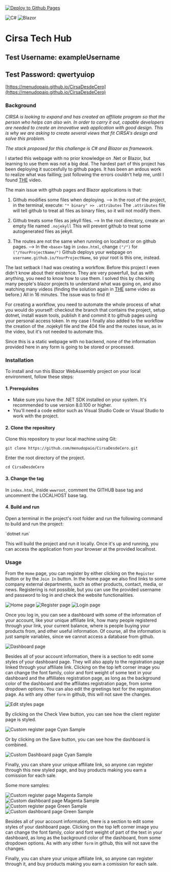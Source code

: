 [![Deploy to Github Pages](https://github.com/menudopaio/CirsaDesdeCero/actions/workflows/main.yml/badge.svg)](https://github.com/menudopaio/CirsaDesdeCero/actions/workflows/main.yml)

![C#](https://img.shields.io/badge/C%23-239120?style=for-the-badge&logo=c-sharp&logoColor=white)
![Blazor](https://img.shields.io/badge/Blazor-512BD4?style=for-the-badge&logo=blazor&logoColor=white)

# Cirsa Tech Hub
## Test Username: exampleUsername
## Test Password: qwertyuiop
[https://menudopaio.github.io/CirsaDesdeCero](https://menudopaio.github.io/CirsaDesdeCero)

### Background
*CIRSA is looking to expand and has created an affiliate program so that the person who helps can also win. In order to carry it out, capable developers are needed to create an innovative web application with good design. This is why we are asking to create several views that fit CIRSA's design and solve this problem.*

*The stack proposed for this challenge is C# and Blazor as framework.*

I started this webpage with no prior knowledge on .Net or Blazor, but learning to use them was not a big deal. The hardest part of this project has been deploying it succesfully to github pages. It has been an ardous work to realize what was failling; just following the errors couldn't help me, until I found [THE](https://www.youtube.com/watch?v=nNxII6jvPvQ) video.

The main issue with github pages and Blazor applications is that:
1. Github modifies some files when deploying.
   --> In the root of the project, in the terminal, execute: ` "* binary" >> .attributes `
   The `.attributes` file will tell github to treat all files as binary files, so it will not modify them.
   
2. Github treats some files as jekyll files.
   --> In the root directory, create an empty file named `.nojekyll`
   This will prevent github to treat some autogenerated files as jekyll.

3. The routes are not the same when running on localhost or on github pages.
   --> In the `<base>` tag in `index.html`, change `("/")` for `("/YourProjectName/")`
   Github deploys your webpage on `username.github.io/YourProjectName`, so your root is this one, instead.

The last setback I had was creating a workflow. Before this project I even didn't know about their existence. They are very powerfull, but as with anything, you need to know how to use them. I solved this by checking many people's blazor projects to understand what was going on, and also watching many videos (finding the solution again in [THE](https://www.youtube.com/watch?v=nNxII6jvPvQ) same video as before.) All in 16 minutes. The issue was to find it!

For creating a workflow, you need to automate the whole process of what you would do yourself: checkout the branch that contains the project, setup dotnet, install wasm tools, publish it and commit it to github pages using your personal access token. In my case I finally also added to the workflow the creation of the .nojekyll file and the 404 file and the routes issue, as in the video, but it's not needed to automate this.


Since this is a static webpage with no backend, none of the information provided here in any form is going to be stored or processed.

### Installation

To install and run this Blazor WebAssembly project on your local environment, follow these steps:

#### 1. Prerequisites

* Make sure you have the .NET SDK installed on your system. It's recommended to use version 8.0.100 or higher.
* You'll need a code editor such as Visual Studio Code or Visual Studio to work with the project.

#### 2. Clone the repository
Clone this repository to your local machine using Git:

`git clone https://github.com/menudopaio/CirsaDesdeCero.git`

Enter the root directory of the project.

`cd CirsaDesdeCero`

#### 3. Change the <base> tag
In `index.html`, inside `wwwroot`, comment the GITHUB base tag and uncomment the LOCALHOST base tag.

#### 4. Build and run
Open a terminal in the project's root folder and run the following command to build and run the project:

`dotnet run´

This will build the project and run it locally. Once it's up and running, you can access the application from your browser at the provided localhost.

### Usage
From the `Home` page, you can register by either clicking on the `Register` button or by the `Join In` button. In the home page we also find links to some company external departments, such as other products, contact, media, or news. Registering is not possible, but you can use the provided username and password  to log in and check the website functionalities.

<img src="readmeImages/home.png" alt="Home page">

<img src="readmeImages/register.png" alt="Register page">

<img src="readmeImages/login.png" alt="Login page">

Once you log in, you can see a dashboard with some of the information of your account, like your unique affiliate link, how many people registered through your link, your current balance, where is people buying your products from, and other useful information. Of course, all the information is just sample variables, since we cannot access a database from github.

<img src="readmeImages/dashboard.png" alt="Dashboard page">

Besides all of your account information, there is a section to edit some styles of your dashboard page. They will also apply to the registration page linked through your affiliate link. Clicking on the top left corner image you can change the font family, color and font weight of some text in your dashboard and the affilliates registration page, as long as the background color of the dashboard and the affiliates registration page, from some dropdown options. You can also edit the greetings text for the registration page. As with any other `form` in github, this will not save the changes.

<img src="readmeImages/editStyles.png" alt="Edit styles page">

By clicking on the Check View button, you can see how the client register page is styled.

<img src="readmeImages/customRegisterCyan.png" alt="Custom register page Cyan Sample">

Or by clicking on the Save button, you can see how the dashboard is combined.

<img src="readmeImages/customDashboardBlue.png" alt="Custom Dashboard page Cyan Sample">

Finally, you can share your unique affiliate link, so anyone can register through this new styled page, and buy products making you earn a comission for each sale.

Some more samples:

<img src="readmeImages/customRegisterMagenta.png" alt="Custom register page Magenta Sample">

<img src="readmeImages/customDashboardMagenta.png" alt="Custom dashboard page Magenta Sample">

<img src="readmeImages/customRegisterGreen.png" alt="Custom register page Green Sample">

<img src="readmeImages/customDashboardGreen.png" alt="Custom dashboard page Green Sample">


Besides all of your account information, there is a section to edit some styles of your dashboard page. Clicking on the top left corner image you can change the font family, color and font weight of part of the text in your dashboard, as long as the background color of the dashboard, from some dropdown options. As with any other `form` in github, this will not save the changes.

Finally, you can share your unique affiliate link, so anyone can register through it, and buy products making you earn a comission for each sale.
